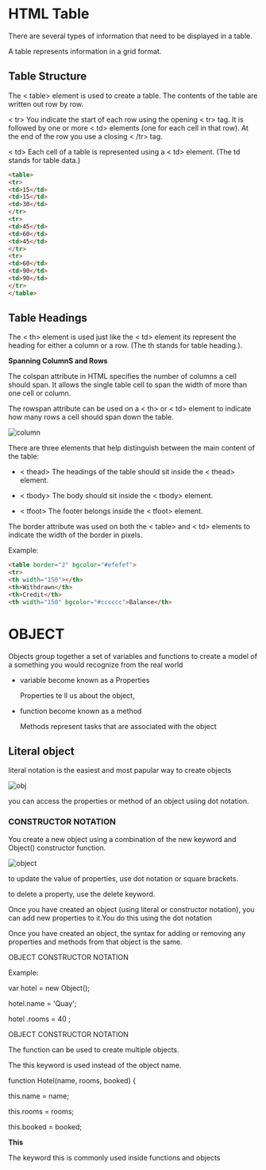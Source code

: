 # HTML Table

There are several types of information
that need to be displayed in a 
table.

A table represents information in a grid format.

## Table Structure

The < table> element is used
to create a table. The contents
of the table are written out row
by row.

< tr>
You indicate the start of each
row using the opening < tr> tag.
It is followed by one or more
< td> elements (one for each cell
in that row).
At the end of the row you use a
closing < /tr> tag.

< td>
Each cell of a table is
represented using a < td>
element. (The td stands for
table data.)

```html
<table>
<tr>
<td>15</td>
<td>15</td>
<td>30</td>
</tr>
<tr>
<td>45</td>
<td>60</td>
<td>45</td>
</tr>
<tr>
<td>60</td>
<td>90</td>
<td>90</td>
</tr>
</table>

```

## Table Headings

The < th> element is used just
like the < td> element its represent the
heading for either a column or
a row. (The th stands for table
heading.).


**Spanning ColumnS and Rows**

The colspan attribute in HTML specifies the number of columns a cell should span. It allows the single table cell to span the width of more than one cell or column.

The rowspan attribute can be
used on a < th> or < td> element
to indicate how many rows a cell
should span down the table.


![column](https://images.slideplayer.com/14/4212556/slides/slide_5.jpg)

There are three elements that
help distinguish between the
main content of the table:

* < thead>
The headings of the table should
sit inside the < thead> element.

* < tbody>
The body should sit inside the
< tbody> element.

* < tfoot>
The footer belongs inside the
< tfoot> element.

The border attribute was used
on both the < table> and < td>
elements to indicate the width of
the border in pixels.

Example:

```html
<table border="2" bgcolor="#efefef">
<tr>
<th width="150"></th>
<th>Withdrawn</th>
<th>Credit</th>
<th width="150" bgcolor="#cccccc">Balance</th>

```

# OBJECT

Objects group together a set of variables and functions to create a model
of a something you would recognize from the real world

* variable become known as a Properties

    Properties te ll us about the object,

* function become known as a method

    Methods represent tasks that are associated with
the object

## Literal object

literal notation is the easiest and most papular way to create objects

![obj](https://image.slidesharecdn.com/a-reintroduction-to-javascript4633/95/a-reintroduction-to-javascript-47-728.jpg?cb=1183482021)

you can access the properties or method of an object usiing dot notation.

### CONSTRUCTOR NOTATION

You create a new object using a combination of the new keyword and Object() constructor function.

![object](https://csawesome.runestone.academy/runestone/books/published/csawesome/_images/worldConstructors.png)

to update the value of properties, use dot notation or square brackets.

to delete a property, use the delete keyword.

Once you have created an object
(using literal or constructor
notation), you can add new
properties to it.You do this using the dot
notation

Once you have created an object, the syntax for
adding or removing any properties and methods
from that object is the same.

OBJECT CONSTRUCTOR NOTATION

Example:

var hotel = new Object();

hotel.name = 'Quay';

hotel .rooms = 40 ;

OBJECT CONSTRUCTOR NOTATION

The function can be used to create multiple objects.

The this keyword is used instead of the object name.

function Hotel(name, rooms, booked) {
    
this.name = name;

this.rooms = rooms;

this.booked = booked;

**This**

The keyword this is commonly used inside functions and objects